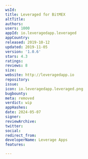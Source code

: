 ```yaml
---
wsId: 
title: Leveraged for BitMEX
altTitle: 
authors: 
users: 1000
appId: io.leveragedapp.leveraged
appCountry: 
released: 2019-10-12
updated: 2019-11-05
version: '1.0.6'
stars: 4.3
ratings: 
reviews: 8
size: 
website: http://leveragedapp.io
repository: 
issue: 
icon: io.leveragedapp.leveraged.png
bugbounty: 
meta: removed
verdict: wip
appHashes: 
date: 2024-05-07
signer: 
reviewArchive: 
twitter: 
social: 
redirect_from: 
developerName: Leverage Apps
features: 

---
```



